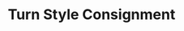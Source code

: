 ---
title: "Turn Style Consignment"
url: /littleton/turn-style-consignment/
shop: Gebrauchtwaren
---